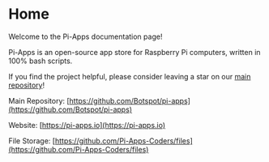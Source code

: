 # Home

Welcome to the Pi-Apps documentation page!

Pi-Apps is an open-source app store for Raspberry Pi computers, written in 100% bash scripts.

If you find the project helpful, please consider leaving a star on our [main repository](https://github.com/Botspot/pi-apps)!

Main Repository: [https://github.com/Botspot/pi-apps](https://github.com/Botspot/pi-apps)

Website: [https://pi-apps.io](https://pi-apps.io)

File Storage: [https://github.com/Pi-Apps-Coders/files](https://github.com/Pi-Apps-Coders/files)

